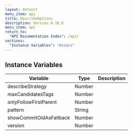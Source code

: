 ```yaml
---
layout: default
menu_item: api
title: DescribeOptions
description: Version 0.18.0
menu_item: api
return_to:
  "API Documentation Index": /api/
sections:
  "Instance Variables": "#ivars"
---
```


## <a name="ivars"></a>Instance Variables

| Variable | Type | Description |
| --- | --- | --- |
| <a name="describeStrategy"></a>describeStrategy | Number |  |
| <a name="maxCandidatesTags"></a>maxCandidatesTags | Number |  |
| <a name="onlyFollowFirstParent"></a>onlyFollowFirstParent | Number |  |
| <a name="pattern"></a>pattern | String |  |
| <a name="showCommitOidAsFallback"></a>showCommitOidAsFallback | Number |  |
| <a name="version"></a>version | Number |  |

